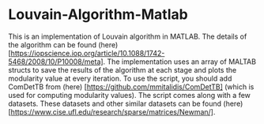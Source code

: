 # Louvain-Algorithm-Matlab
This is an implementation of Louvain algorithm in MATLAB. The details of the algorithm can be found (here)[https://iopscience.iop.org/article/10.1088/1742-5468/2008/10/P10008/meta].
The implementation uses an array of MALTAB structs to save the results of the algorithm at each stage and plots the modularity value at every iteration.
To use the script, you should add ComDetTB from (here) [https://github.com/mmitalidis/ComDetTB] (which is used for computing modularity values). The script comes along with a few datasets. These datasets and other similar datasets can be found (here)[https://www.cise.ufl.edu/research/sparse/matrices/Newman/].
